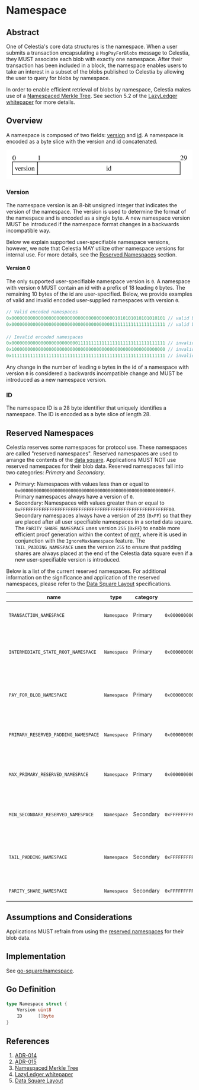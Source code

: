 # Namespace

<!-- toc -->

## Abstract

One of Celestia's core data structures is the namespace.
When a user submits a transaction encapsulating a `MsgPayForBlobs` message to Celestia, they MUST associate each blob with exactly one namespace.
After their transaction has been included in a block, the namespace enables users to take an interest in a subset of the blobs published to Celestia by allowing the user to query for blobs by namespace.

In order to enable efficient retrieval of blobs by namespace, Celestia makes use of a [Namespaced Merkle Tree](https://github.com/celestiaorg/nmt).
See section 5.2 of the [LazyLedger whitepaper](https://arxiv.org/pdf/1905.09274.pdf) for more details.

## Overview

A namespace is composed of two fields: [version](#version) and [id](#id).
A namespace is encoded as a byte slice with the version and id concatenated.

![namespace](./figures/namespace.svg)

### Version

The namespace version is an 8-bit unsigned integer that indicates the version of the namespace.
The version is used to determine the format of the namespace and
is encoded as a single byte.
A new namespace version MUST be introduced if the namespace format changes in a backwards incompatible way.

Below we explain supported user-specifiable namespace versions,
however, we note that Celestia MAY utilize other namespace versions for internal use.
For more details, see the [Reserved Namespaces](#reserved-namespaces) section.

#### Version 0

The only supported user-specifiable namespace version is `0`.
A namespace with version `0` MUST contain an id with a prefix of 18 leading `0` bytes.
The remaining 10 bytes of the id are user-specified.
Below, we provide examples of valid and invalid encoded user-supplied namespaces with version `0`.

```go
// Valid encoded namespaces
0x0000000000000000000000000000000000000001010101010101010101 // valid blob namespace
0x0000000000000000000000000000000000000011111111111111111111 // valid blob namespace

// Invalid encoded namespaces
0x0000000000000000000000000111111111111111111111111111111111 // invalid because it does not have 18 leading 0 bytes
0x1000000000000000000000000000000000000000000000000000000000 // invalid because it does not have version 0
0x1111111111111111111111111111111111111111111111111111111111 // invalid because it does not have version 0
```

Any change in the number of leading `0` bytes in the id of a namespace with version `0` is considered a backwards incompatible change and MUST be introduced as a new namespace version.

### ID

The namespace ID is a 28 byte identifier that uniquely identifies a namespace.
The ID is encoded as a byte slice of length 28.
<!-- It may be useful to indicate the endianness of the encoding) -->

## Reserved Namespaces

Celestia reserves some namespaces for protocol use.
These namespaces are called "reserved namespaces".
Reserved namespaces are used to arrange the contents of the [data square](./data_square_layout.md).
Applications MUST NOT use reserved namespaces for their blob data.
Reserved namespaces fall into two categories: _Primary_ and _Secondary_.

- Primary: Namespaces with values less than or equal to `0x00000000000000000000000000000000000000000000000000000000FF`. Primary namespaces always have a version of `0`.
- Secondary: Namespaces with values greater than or equal to `0xFFFFFFFFFFFFFFFFFFFFFFFFFFFFFFFFFFFFFFFFFFFFFFFFFFFFFFFF00`.
Secondary namespaces always have a version of `255` (`0xFF`) so that they are placed after all user specifiable namespaces in a sorted data square.
The `PARITY_SHARE_NAMESPACE` uses version `255` (`0xFF`) to enable more efficient proof generation within the context of [nmt](https://github.com/celestiaorg/nmt), where it is used in conjunction with the `IgnoreMaxNamespace` feature.
The `TAIL_PADDING_NAMESPACE` uses the version `255` to ensure that padding shares are always placed at the end of the Celestia data square even if a new user-specifiable version is introduced.

Below is a list of the current reserved namespaces.
For additional information on the significance and application of the reserved namespaces, please refer to the [Data Square Layout](./data_square_layout.md) specifications.

| name                                 | type        | category  | value                                                          | description                                                                |
|--------------------------------------|-------------|-----------|----------------------------------------------------------------|----------------------------------------------------------------------------|
| `TRANSACTION_NAMESPACE`              | `Namespace` | Primary   | `0x0000000000000000000000000000000000000000000000000000000001` | Namespace for ordinary Cosmos SDK transactions.                            |
| `INTERMEDIATE_STATE_ROOT_NAMESPACE`  | `Namespace` | Primary   | `0x0000000000000000000000000000000000000000000000000000000002` | Namespace for intermediate state roots (not currently utilized).           |
| `PAY_FOR_BLOB_NAMESPACE`             | `Namespace` | Primary   | `0x0000000000000000000000000000000000000000000000000000000004` | Namespace for transactions that contain a PayForBlob.                      |
| `PRIMARY_RESERVED_PADDING_NAMESPACE` | `Namespace` | Primary   | `0x00000000000000000000000000000000000000000000000000000000FF` | Namespace for padding after all primary reserved namespaces.               |
| `MAX_PRIMARY_RESERVED_NAMESPACE`     | `Namespace` | Primary   | `0x00000000000000000000000000000000000000000000000000000000FF` | Namespace for the highest primary reserved namespace.                      |
| `MIN_SECONDARY_RESERVED_NAMESPACE`   | `Namespace` | Secondary | `0xFFFFFFFFFFFFFFFFFFFFFFFFFFFFFFFFFFFFFFFFFFFFFFFFFFFFFFFF00` | Namespace for the lowest secondary reserved namespace.                     |
| `TAIL_PADDING_NAMESPACE`             | `Namespace` | Secondary | `0xFFFFFFFFFFFFFFFFFFFFFFFFFFFFFFFFFFFFFFFFFFFFFFFFFFFFFFFFFE` | Namespace for padding after all blobs to fill up the original data square. |
| `PARITY_SHARE_NAMESPACE`             | `Namespace` | Secondary | `0xFFFFFFFFFFFFFFFFFFFFFFFFFFFFFFFFFFFFFFFFFFFFFFFFFFFFFFFFFF` | Namespace for parity shares.                                               |

## Assumptions and Considerations

Applications MUST refrain from using the [reserved namespaces](#reserved-namespaces) for their blob data.

## Implementation

See [go-square/namespace](https://github.com/celestiaorg/go-square/tree/main/namespace).

## Go Definition

```go
type Namespace struct {
	Version uint8
	ID      []byte
}
```

## References

1. [ADR-014](../../../docs/architecture/adr-014-versioned-namespaces.md)
1. [ADR-015](../../../docs/architecture/adr-015-namespace-id-size.md)
1. [Namespaced Merkle Tree](https://github.com/celestiaorg/nmt)
1. [LazyLedger whitepaper](https://arxiv.org/pdf/1905.09274.pdf)
1. [Data Square Layout](./data_square_layout.md)
